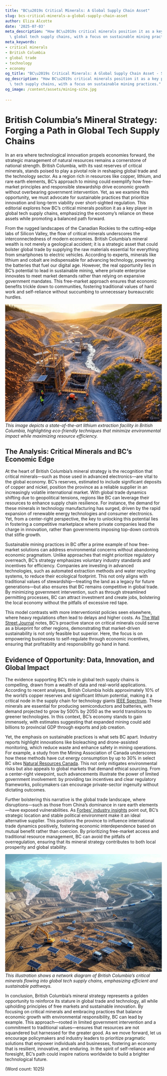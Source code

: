 ```yaml
---
title: "BC\u2019s Critical Minerals: A Global Supply Chain Asset"
slug: bcs-critical-minerals-a-global-supply-chain-asset
author: Eliza Alcotte
date: '2025-07-03'
meta_description: "How BC\u2019s critical minerals position it as a key player in\
  \ global tech supply chains, with a focus on sustainable mining practices."
meta_keywords:
- critical minerals
- British Columbia
- global trade
- technology
- economy
og_title: "BC\u2019s Critical Minerals: A Global Supply Chain Asset - Spot News 24"
og_description: "How BC\u2019s critical minerals position it as a key player in global\
  \ tech supply chains, with a focus on sustainable mining practices."
og_image: /content/assets/mining-site.jpg

---
```

# British Columbia’s Mineral Strategy: Forging a Path in Global Tech Supply Chains

In an era where technological innovation propels economies forward, the strategic management of natural resources remains a cornerstone of national strength. British Columbia, with its vast reserves of critical minerals, stands poised to play a pivotal role in reshaping global trade and the technology sector. As a region rich in resources like copper, lithium, and rare earth elements, BC’s approach to mining could exemplify how free-market principles and responsible stewardship drive economic growth without overbearing government intervention. Yet, as we examine this opportunity, we must advocate for sustainable practices that prioritize innovation and long-term viability over short-sighted regulation. This editorial explores how BC’s critical minerals position it as a key player in global tech supply chains, emphasizing the economy’s reliance on these assets while promoting a balanced path forward.

From the rugged landscapes of the Canadian Rockies to the cutting-edge labs of Silicon Valley, the flow of critical minerals underscores the interconnectedness of modern economies. British Columbia’s mineral wealth is not merely a geological accident; it is a strategic asset that could bolster global trade by supplying the raw materials essential for everything from smartphones to electric vehicles. According to experts, minerals like lithium and cobalt are indispensable for advancing technology, powering the batteries that fuel our digital age. However, the real opportunity lies in BC’s potential to lead in sustainable mining, where private enterprise innovates to meet market demands rather than relying on expansive government mandates. This free-market approach ensures that economic benefits trickle down to communities, fostering traditional values of hard work and self-reliance without succumbing to unnecessary bureaucratic hurdles.

![Sustainable lithium extraction in BC](/content/assets/bc-lithium-mine-landscape.jpg)  
*This image depicts a state-of-the-art lithium extraction facility in British Columbia, highlighting eco-friendly techniques that minimize environmental impact while maximizing resource efficiency.*

## The Analysis: Critical Minerals and BC’s Economic Edge

At the heart of British Columbia’s mineral strategy is the recognition that critical minerals—such as those used in advanced electronics—are vital to the global economy. BC’s reserves, estimated to include significant deposits of copper and nickel, position the province as a reliable supplier in an increasingly volatile international market. With global trade dynamics shifting due to geopolitical tensions, regions like BC can leverage their resources to enhance supply chain resilience. For instance, the demand for these minerals in technology manufacturing has surged, driven by the rapid expansion of renewable energy technologies and consumer electronics. Yet, from a center-right perspective, the key to unlocking this potential lies in fostering a competitive marketplace where private companies lead the charge in innovation, rather than governments imposing top-down controls that stifle growth.

Sustainable mining practices in BC offer a prime example of how free-market solutions can address environmental concerns without abandoning economic pragmatism. Unlike approaches that might prioritize regulatory overreach, BC’s strategy emphasizes voluntary industry standards and incentives for efficiency. Companies are investing in advanced technologies, such as automated extraction methods and water recycling systems, to reduce their ecological footprint. This not only aligns with traditional values of stewardship—treating the land as a legacy for future generations—but also ensures that BC remains competitive in global trade. By minimizing government intervention, such as through streamlined permitting processes, BC can attract investment and create jobs, bolstering the local economy without the pitfalls of excessive red tape.

This model contrasts with more interventionist policies seen elsewhere, where heavy regulations often lead to delays and higher costs. As [The Wall Street Journal](https://www.wsj.com/articles/british-columbia-mining-revival) notes, BC’s proactive stance on critical minerals could serve as a blueprint for other regions, demonstrating that market-driven sustainability is not only feasible but superior. Here, the focus is on empowering businesses to self-regulate through economic incentives, ensuring that profitability and responsibility go hand in hand.

## Evidence of Opportunity: Data, Innovation, and Global Impact

The evidence supporting BC’s role in global tech supply chains is compelling, drawn from a wealth of data and real-world applications. According to recent analyses, British Columbia holds approximately 10% of the world’s copper reserves and significant lithium potential, making it a critical node in the supply chain for technology giants [IEEE Spectrum](https://spectrum.ieee.org/critical-minerals-supply-chain). These minerals are essential for producing semiconductors and batteries, with demand projected to grow by 500% by 2050 as the world transitions to greener technologies. In this context, BC’s economy stands to gain immensely, with estimates suggesting that expanded mining could add billions to provincial GDP through exports and job creation.

Yet, the emphasis on sustainable practices is what sets BC apart. Industry reports highlight innovations like bioleaching and drone-assisted monitoring, which reduce waste and enhance safety in mining operations. For example, a study from the Mining Association of Canada underscores how these methods have cut energy consumption by up to 30% in select BC sites [Natural Resources Canada](https://www.nrcan.gc.ca/science-data/data-analysis/energy-data-analysis/energy-facts/sustainable-mining-practices/23128). This not only mitigates environmental risks but also appeals to global markets that demand ethical sourcing. From a center-right viewpoint, such advancements illustrate the power of limited government involvement: by providing tax incentives and clear regulatory frameworks, policymakers can encourage private-sector ingenuity without dictating outcomes.

Further bolstering this narrative is the global trade landscape, where disruptions—such as those from China’s dominance in rare earth elements—have exposed vulnerabilities. As [Forbes’ industry insights](https://www.forbes.com/sites/jamesanderson/2023/05/15/british-columbia-critical-minerals-strategy/) point out, BC’s strategic location and stable political environment make it an ideal alternative supplier. This positions the province to influence international trade dynamics positively, fostering economic interdependence based on mutual benefit rather than coercion. By prioritizing free-market access and traditional resource management, BC can avoid the pitfalls of overregulation, ensuring that its mineral strategy contributes to both local prosperity and global stability.

![Tech supply chain visualization](/content/assets/bc-minerals-tech-network.jpg)  
*This illustration shows a network diagram of British Columbia’s critical minerals flowing into global tech supply chains, emphasizing efficient and sustainable pathways.*

In conclusion, British Columbia’s mineral strategy represents a golden opportunity to reinforce its stature in global trade and technology, all while upholding principles of free markets and sustainable innovation. By focusing on critical minerals and embracing practices that balance economic growth with environmental responsibility, BC can lead by example. This approach—rooted in limited government intervention and a commitment to traditional values—ensures that resources are not squandered but harnessed for the greater good. As we move forward, let us encourage policymakers and industry leaders to prioritize pragmatic solutions that empower individuals and businesses, fostering an economy that is resilient, innovative, and enduring. In the spirit of self-reliance and foresight, BC’s path could inspire nations worldwide to build a brighter technological future.

(Word count: 1025)
